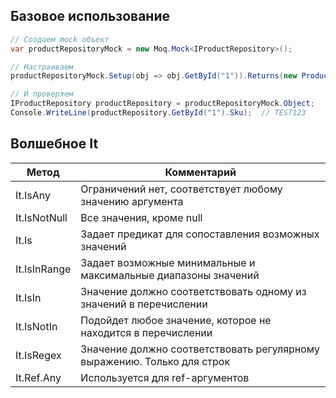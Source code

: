 ## Базовое использование

```C#
// Создаем mock объект
var productRepositoryMock = new Moq.Mock<IProductRepository>();

// Настраиваем
productRepositoryMock.Setup(obj => obj.GetById("1")).Returns(new Product("1", "TEST123"));

// И проверяем
IProductRepository productRepository = productRepositoryMock.Object;
Console.WriteLine(productRepository.GetById("1").Sku);  // TEST123
```

## Волшебное It

| Метод | Комментарий |
| ---- | ---- |
| It.IsAny | Ограничений нет, соответствует любому значению аргумента |
| It.IsNotNull | Все значения, кроме null |
| It.Is | Задает предикат для сопоставления возможных значений |
| It.IsInRange | Задает возможные минимальные и максимальные диапазоны значений |
| It.IsIn | Значение должно соответствовать одному из значений в перечислении |
| It.IsNotIn | Подойдет любое значение, которое не находится в перечислении |
| It.IsRegex | Значение должно соответствовать регулярному выражению. Только для строк |
| It.Ref.Any | Используется для ref-аргументов |
